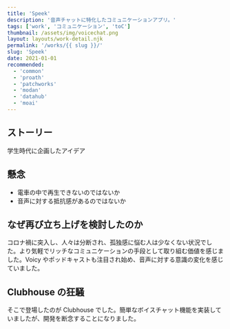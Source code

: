 ```yaml
---
title: 'Speek'
description: '音声チャットに特化したコミュニケーションアプリ。'
tags: ['work', 'コミュニケーション', 'toC']
thumbnail: /assets/img/voicechat.png
layout: layouts/work-detail.njk
permalink: '/works/{{ slug }}/'
slug: 'Speek'
date: 2021-01-01
recommended:
  - 'common'
  - 'proath'
  - 'patchworks'
  - 'modan'
  - 'datahub'
  - 'moai'
---
```


## ストーリー

学生時代に企画したアイデア

## 懸念

- 電車の中で再生できないのではないか
- 音声に対する抵抗感があるのではないか

## なぜ再び立ち上げを検討したのか

コロナ禍に突入し、人々は分断され、孤独感に悩む人は少なくない状況でした。より気軽でリッチなコミュニケーションの手段として取り組む価値を感じました。Voicy やポッドキャストも注目され始め、音声に対する意識の変化を感じていました。

## Clubhouse の狂騒

そこで登場したのが Clubhouse でした。簡単なボイスチャット機能を実装していましたが、開発を断念することになりました。
